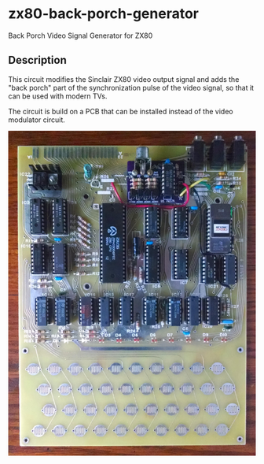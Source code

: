 # zx80-back-porch-generator
 Back Porch Video Signal Generator for ZX80

## Description

This circuit modifies the Sinclair ZX80 video output signal and adds the "back porch" part of the synchronization pulse of the video signal, so that it can be used with modern TVs.

The circuit is build on a PCB that can be installed instead of the video modulator circuit.

![ZX80 Clone with Back Porch Generator](images/ZX80_with_Back_Porch_Generator.jpg "ZX80 Clone with Back Porch Generator")

